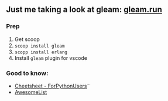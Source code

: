 ## Just me taking a look at gleam: [gleam.run](https://gleam.run)

### Prep
1. Get scoop
2. `scoop install gleam`
3. `scopp install erlang`
4. Install `gleam` plugin for vscode

### Good to know:
- [Cheetsheet - ForPythonUsers](https://gleam.run/cheatsheets/gleam-for-python-users/)¨
- [AwesomeList](https://github.com/gleam-lang/awesome-gleam)